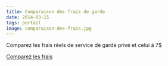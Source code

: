 ```yaml
---
title: Comparaison des frais de garde
date: 2014-03-15
tags: portail
image: comparaison-des-frais.jpg
---
```

Comparez les frais réels de service de garde privé et celui à 7$

[Comparez les frais](http://www.budget.finances.gouv.qc.ca/Budget/outils/garde_francais.html)